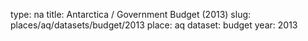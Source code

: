 type: na
title: Antarctica / Government Budget (2013)
slug: places/aq/datasets/budget/2013
place: aq
dataset: budget
year: 2013
